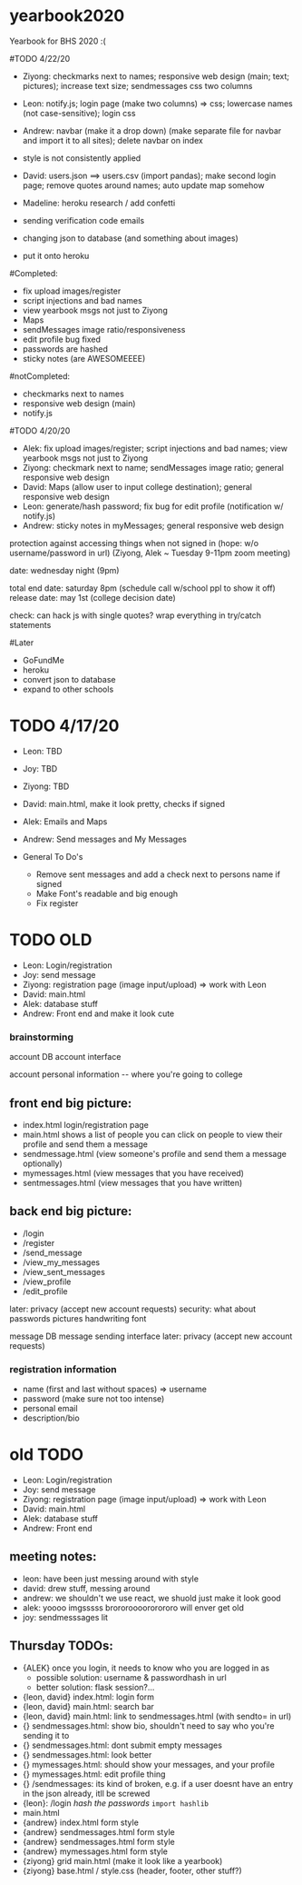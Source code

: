 # yearbook2020
Yearbook for BHS 2020 :(

#TODO 4/22/20
- Ziyong: checkmarks next to names; responsive web design (main; text; pictures); increase text size; sendmessages css two columns
- Leon: notify.js; login page (make two columns) => css; lowercase names (not case-sensitive); login css
- Andrew: navbar (make it a drop down) (make separate file for navbar and import it to all sites); delete navbar on index
- style is not consistently applied
- David: users.json ==> users.csv (import pandas); make second login page; remove quotes around names; auto update map somehow
- Madeline: heroku research / add confetti


- sending verification code emails
- changing json to database (and something about images)
- put it onto heroku





#Completed:
- fix upload images/register
- script injections and bad names
- view yearbook msgs not just to Ziyong
- Maps
- sendMessages image ratio/responsiveness
- edit profile bug fixed
- passwords are hashed
- sticky notes (are AWESOMEEEE)

#notCompleted:
- checkmarks next to names
- responsive web design (main)
- notify.js


#TODO 4/20/20
- Alek: fix upload images/register; script injections and bad names; view yearbook msgs not just to Ziyong
- Ziyong: checkmark next to name; sendMessages image ratio; general responsive web design
- David: Maps (allow user to input college destination); general responsive web design
- Leon: generate/hash password; fix bug for edit profile (notification w/ notify.js)
- Andrew: sticky notes in myMessages; general responsive web design

protection against accessing things when not signed in (hope: w/o username/password in url) (Ziyong, Alek ~ Tuesday 9-11pm zoom meeting)

date: wednesday night (9pm)

total end date: saturday 8pm (schedule call w/school ppl to show it off)
release date: may 1st (college decision date)

check: can hack js with single quotes? wrap everything in try/catch statements

#Later
- GoFundMe
- heroku
- convert json to database
- expand to other schools


# TODO 4/17/20
- Leon: TBD
- Joy: TBD
- Ziyong: TBD

- David: main.html, make it look pretty, checks if signed
- Alek: Emails and Maps
- Andrew: Send messages and My Messages

- General To Do's
  - Remove sent messages and add a check next to persons name if signed
  - Make Font's readable and big enough
  - Fix register


# TODO OLD
- Leon: Login/registration
- Joy: send message
- Ziyong: registration page (image input/upload) => work with Leon
- David: main.html
- Alek: database stuff
- Andrew: Front end and make it look cute

### brainstorming

account DB
account interface

account personal information -- where you're going to college

## front end big picture:
  - index.html login/registration page
  - main.html shows a list of people you can click on people to view their profile and
  send them a message
  - sendmessage.html (view someone's profile and send them a message optionally)
  - mymessages.html (view messages that you have received)
  - sentmessages.html (view messages that you have written)

## back end big picture:
  - /login
  - /register
  - /send_message
  - /view_my_messages
  - /view_sent_messages
  - /view_profile
  - /edit_profile

later:
  privacy (accept new account requests)
  security: what about passwords
  pictures
  handwriting font


message DB
message sending interface
later: privacy (accept new account requests)

### registration information
- name (first and last without spaces) => username
- password (make sure not too intense)
- personal email
- description/bio



# old TODO
- Leon: Login/registration
- Joy: send message
- Ziyong: registration page (image input/upload) => work with Leon
- David: main.html
- Alek: database stuff
- Andrew: Front end

## meeting notes:
- leon: have been just messing around with style
- david: drew stuff, messing around
- andrew: we shouldn't we use react, we shuold just make it look good
- alek: yoooo imgsssss  brororoooororororo will enver get old
- joy: sendmesssages lit

## Thursday TODOs:
- {ALEK} once you login, it needs to know who you are logged in as
  - possible solution: username & passwordhash in url
  - better solution: flask session?...
- {leon, david} index.html: login form
- {leon, david} main.html: search bar
- {leon, david} main.html: link to sendmessages.html (with sendto= in url)
- {} sendmessages.html: show bio, shouldn't need to say who you're sending it to
- {} sendmessages.html: dont submit empty messages
- {} sendmessages.html: look better
- {} mymessages.html: should show your messages, and your profile
- {} mymessages.html: edit profile thing
- {} /sendmessages: its kind of broken, e.g. if a user doesnt have an entry in the json already, itll be screwed
- {leon}: /login *hash the passwords* `import hashlib`
- main.html
- {andrew} index.html form style
- {andrew} sendmessages.html form style
- {andrew} sendmessages.html form style
- {andrew} mymessages.html form style
- {ziyong} grid main.html (make it look like a yearbook)
- {ziyong} base.html / style.css (header, footer, other stuff?)
